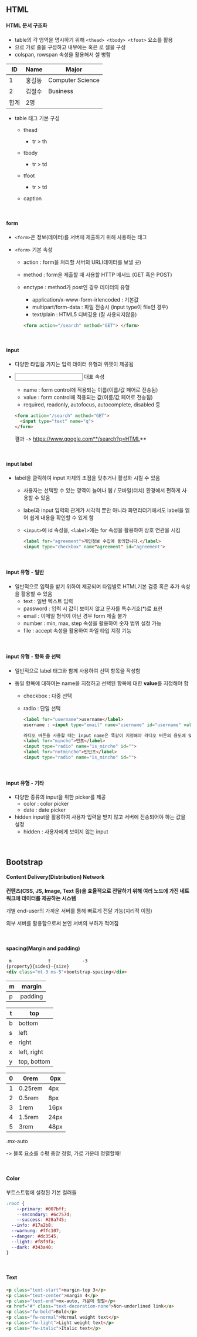 ## HTML

#### HTML 문서 구조화

* table의 각 영역을 명시하기 위해 `<thead> <tbody> <tfoot>` 요소를 활용
* <tr>으로 가로 줄을 구성하고 내부에는 <th> 혹은 <td>로 셀을 구성
* colspan, rowspan 속성을 활용해서 셀 병함

| ID   | Name   | Major            |
| ---- | ------ | ---------------- |
| 1    | 홍길동 | Computer Science |
| 2    | 김철수 | Business         |
| 합계 | 2명    |                  |

* table 태그 기본 구성

  * thead
    * tr > th
  * tbody
    * tr > td
  * tfoot
    * tr > td

  * caption

<br>

#### form

* `<form>`은 정보(데이터)를 서버에 제출하기 위해 사용하는 태그

* `<form>` 기본 속성

  * action : form을 처리할 서버의 URL(데이터를 보낼 곳)

  * method : form을 제출할 때 사용할 HTTP 메서드 (GET 혹은 POST)

  * enctype : method가 post인 경우 데이터의 유형

    * application/x-www-form-irlencoded : 기본값
    * multipart/form-data : 파일 전송시 (input type이 file인 경우)
    * text/plain : HTML5 디버깅용 (잘 사용되지않음)

    ``` html
    <form action="/search" method="GET"> </form> 
    ```

<br>

#### input

* 다양한 타입을 가지는 입력 데이터 유형과 위젯이 제공됨

* <input> 대표 속성

  * name : form control에 적용되는 이름(이름/값 페어로 전송됨)
  * value : form control에 적용되는 값(이름/값 페어로 전송됨)
  * required, readonly, autofocus, autocomplete, disabled 등

  ``` html
  <form action="/search" method="GET"> 
  	<input type="text" name="q">
  </form> 
  ```

  결과 -> https://www.google.com**/search?q=HTML**

<br>

#### input label

* label을 클릭하여 input 자체의 초점을 맞추거나 활성화 시킬 수 있음

  * 사용자는 선택할 수 있는 영역이 늘어나 웹 / 모바일(터치) 환경에서 편하게 사용할 수 있음

  * label과 input 입력의 관계가 시각적 뿐만 아니라 화면리더기에서도 label을 읽어 쉽게 내용을 확인할 수 있게 함

  * `<input>`에 id 속성을, `<label>`에는 for 속성을 활용하여 상호 연관을 시킴

    ``` html
    <label for="agreement">개인정보 수집에 동의합니다.</label>
    <input type="checkbox" name"agreement" id="agreement">
    ```

<br>

#### input 유형 - 일반

* 일반적으로 입력을 받기 위하여 제공되며 타입별로 HTML기본 검증 혹은 추가 속성을 활용할 수 있음
  * text : 일반 텍스트 입력
  * password : 입력 시 값이 보이지 않고 문자를 특수기호(*)로 표현
  * email : 이메일 형식이 아닌 경우 form 제출 불가
  * number : min, max, step 속성을 활용하여 숫자 범위 설정 가능
  * file : accept 속성을 활용하여 파일 타입 지정 기능

<br>

#### input 유형 - 항목 중 선택

* 일반적으로 label 태그와 함께 사용하여 선택 항목을 작성함

* 동일 항목에 대하여는 name을 지정하고 선택된 항목에 대한 **value**를 지정해야 함

  * checkbox : 다중 선택

  * radio : 단일 선택

    ``` html
    <label for="username">username</label>
    username : <input type="email" name="username" id="username" value="fx887722@naver.com">
    
    라디오 버튼을 사용할 때는 input name은 똑같이 지정해야 라디오 버튼의 용도에 맞게 동작이 가능 
    <label for="mincho">민초</label>
    <input type="radio" name="is_mincho" id="">
    <label for="notmincho">반민초</label>
    <input type="radio" name="is_mincho" id="">
    
    ```

<br>

#### input 유형 - 기타

* 다양한 종류의 input을 위한 picker를 제공
  * color : color picker
  * date : date picker
* hidden input을 활용하여 사용자 입력을 받지 않고 서버에 전송되어야 하는 값을 설정
  * hidden : 사용자에게 보이지 않는 input

<br>

## Bootstrap

#### Content Delivery(Distribution) Network

**컨텐츠(CSS, JS, Image, Text 등)을 효율적으로 전달하기 위해 여러 노드에 가진 네트워크에 데이터를 제공하는 시스템**

개별 end-user의 가까운 서버를 통해 빠르게 전달 가능(지리적 이점)

외부 서버를 활용함으로써 본인 서버의 부하가 적어짐

<br>

#### spacing(Margin and padding)

``` html
 m				t			 -3
{property}{sides}-{size}
<div class="mt-3 ms-5">bootstrap-spacing</div>
```

| m    | margin  |
| ---- | ------- |
| p    | padding |

| t    | top         |
| ---- | ----------- |
| b    | bottom      |
| s    | left        |
| e    | right       |
| x    | left, right |
| y    | top, bottom |

| 0    | 0rem    | 0px  |
| ---- | ------- | ---- |
| 1    | 0.25rem | 4px  |
| 2    | 0.5rem  | 8px  |
| 3    | 1rem    | 16px |
| 4    | 1.5rem  | 24px |
| 5    | 3rem    | 48px |

.mx-auto

-> 블록 요소를 수평 중앙 정렬, 가로 가운데 정렬할때!

<br>

#### Color

부트스트랩에 설정된 기본 컬러들

``` CSS
:root {
	--primary: #007bff;
	--secondary: #6c757d;
	--success: #28a745;
  --info: #17a2b8;
  --warnung: #ffc107;
  --danger: #dc3545;
  --light: #f8f9fa;
  --dark: #343a40;
}
```

<br>

#### Text

``` html
<p class="text-start">margin-top 3</p>
<p class="text-center">margin 4</p>
<p class="text-end">mx-auto, 가운데 정렬</p>
<a href="#" class="text-decoration-none">Non-underlined link</a>
<p class="fw-bold">Bold</p>
<p class="fw-normal">Normal weight text</p>
<p class="fw-light">Light weight text</p>
<p class="fw-italic">Italic text</p>
```



